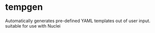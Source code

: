 # tempgen
Automatically generates pre-defined YAML templates out of user input. suitable for use with Nuclei 
